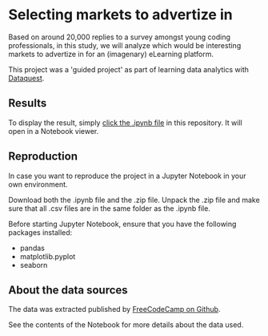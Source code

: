 # Selecting markets to advertize in

Based on around 20,000 replies to a survey amongst young coding professionals, in this study, we will analyze which would be interesting markets to advertize in for an (imagenary) eLearning platform. 

This project was a 'guided project' as part of learning data analytics with [Dataquest](https://www.dataquest.io).

## Results

To display the result, simply [click the .ipynb file](https://github.com/jasperquak/selecting_markets_to_advertize_in/blob/main/FindingBestMarketsAdvertize.ipynb) in this repository. It will open in a Notebook viewer.

## Reproduction

In case you want to reproduce the project in a Jupyter Notebook in your own environment.

Download both the .ipynb file and the .zip file. Unpack the .zip file and make sure that all .csv files are in the same folder as the .ipynb file.

Before starting Jupyter Notebook, ensure that you have the following packages installed:
* pandas
* matplotlib.pyplot
* seaborn

## About the data sources

The data was extracted published by [FreeCodeCamp on Github](https://github.com/freeCodeCamp/2017-new-coder-survey).

See the contents of the Notebook for more details about the data used.

